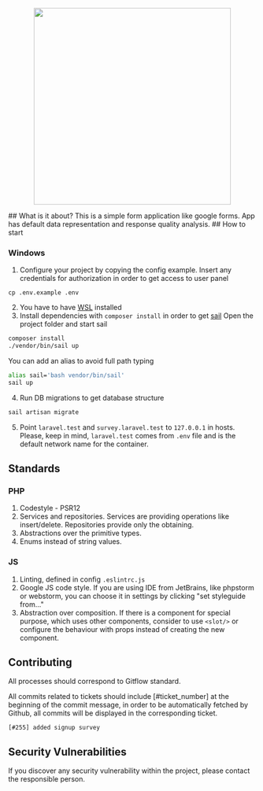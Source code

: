 <p align="center"><img src="https://pbs.twimg.com/profile_images/1369592297340407813/DeRAm4tC_400x400.png" width="400"></p>
## What is it about?
This is a simple form application like google forms. App has default data representation and response quality analysis.
## How to start

### Windows

1. Configure your project by copying the config example. 
   Insert any credentials for authorization in order to get access to user panel
```
cp .env.example .env
```
2. You have to have [WSL](https://docs.microsoft.com/en-us/windows/wsl/install-win10) installed
3. Install dependencies with ```composer install``` in order to get [sail](https://laravel.com/docs/8.x/sail) 
Open the project folder and start sail
```bash
composer install
./vendor/bin/sail up
```
You can add an alias to avoid full path typing
```bash
alias sail='bash vendor/bin/sail'
sail up
```
4. Run DB migrations to get database structure
```bash
sail artisan migrate
```
5. Point ```laravel.test``` and ```survey.laravel.test``` to ```127.0.0.1``` in hosts.
    Please, keep in mind, ```laravel.test``` comes from ```.env``` file and is the default network name for the container.

## Standards

### PHP

1. Codestyle - PSR12
2. Services and repositories. Services are providing operations like insert/delete. Repositories provide only the obtaining.
3. Abstractions over the primitive types.
4. Enums instead of string values.

### JS

1. Linting, defined in config ```.eslintrc.js```
2. Google JS code style. If you are using IDE from JetBrains, like phpstorm or webstorm, 
   you can choose it in settings by clicking "set styleguide from..."
3. Abstraction over composition. If there is a component for special purpose, which uses other components, 
   consider to use ```<slot/>``` or configure the behaviour with props instead of creating the new component. 


## Contributing

All processes should correspond to Gitflow standard.

All commits related to tickets should include [#ticket_number] at the beginning of the commit message, in order
to be automatically fetched by Github, all commits will be displayed in the corresponding ticket.

```[#255] added signup survey```

## Security Vulnerabilities

If you discover any security vulnerability within the project, please contact the responsible person.
